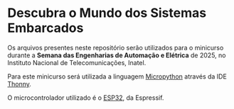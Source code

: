 # Descubra o Mundo dos Sistemas Embarcados

Os arquivos presentes neste repositório serão utilizados para o minicurso durante a **Semana das Engenharias de Automação e Elétrica** de 2025, no Instituto Nacional de Telecomunicações, Inatel.

Para este minicurso será utilizada a linguagem [Micropython](https://micropython.org/) através da IDE [Thonny](https://thonny.org/).

O microcontrolador utilizado é o [ESP32](https://www.espressif.com/sites/default/files/documentation/esp32_datasheet_en.pdf), da Espressif.